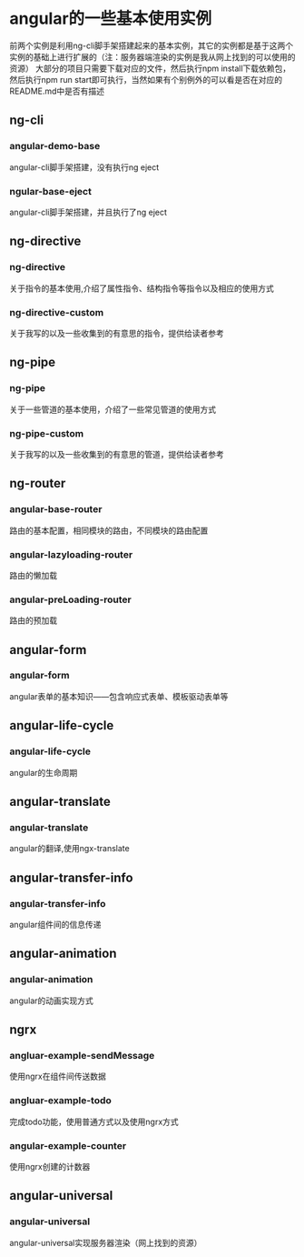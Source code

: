 # angular的一些基本使用实例
  前两个实例是利用ng-cli脚手架搭建起来的基本实例，其它的实例都是基于这两个实例的基础上进行扩展的（注：服务器端渲染的实例是我从网上找到的可以使用的资源）
  大部分的项目只需要下载对应的文件，然后执行npm install下载依赖包，然后执行npm run start即可执行，当然如果有个别例外的可以看是否在对应的README.md中是否有描述
  
## ng-cli

### angular-demo-base

angular-cli脚手架搭建，没有执行ng eject

### ngular-base-eject

angular-cli脚手架搭建，并且执行了ng eject

## ng-directive
### ng-directive
关于指令的基本使用,介绍了属性指令、结构指令等指令以及相应的使用方式
### ng-directive-custom
关于我写的以及一些收集到的有意思的指令，提供给读者参考

## ng-pipe
### ng-pipe
关于一些管道的基本使用，介绍了一些常见管道的使用方式
### ng-pipe-custom
关于我写的以及一些收集到的有意思的管道，提供给读者参考

## ng-router

### angular-base-router

路由的基本配置，相同模块的路由，不同模块的路由配置

### angular-lazyloading-router

路由的懒加载

### angular-preLoading-router

路由的预加载

## angular-form
### angular-form
angular表单的基本知识——包含响应式表单、模板驱动表单等

## angular-life-cycle
### angular-life-cycle
angular的生命周期

## angular-translate
### angular-translate
angular的翻译,使用ngx-translate

## angular-transfer-info
### angular-transfer-info
angular组件间的信息传递

## angular-animation
### angular-animation
angular的动画实现方式

## ngrx

### angluar-example-sendMessage

使用ngrx在组件间传送数据

### angluar-example-todo

完成todo功能，使用普通方式以及使用ngrx方式

### angular-example-counter

使用ngrx创建的计数器

## angular-universal

### angular-universal

angular-universal实现服务器渲染（网上找到的资源）




















